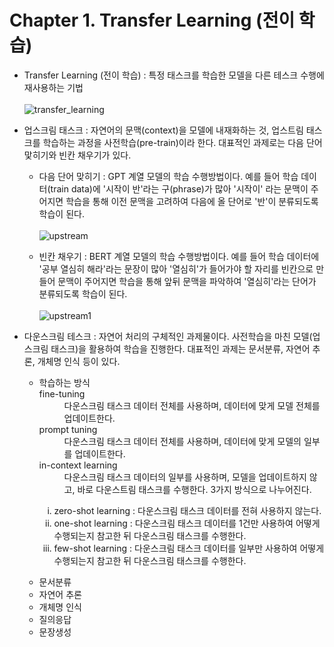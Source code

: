 # Chapter 1. Transfer Learning (전이 학습)
- Transfer Learning (전이 학습) : 특정 태스크를 학습한 모델을 다른 테스크 수행에 재사용하는 기법<br><br>
![transfer_learning](https://user-images.githubusercontent.com/86700191/160394941-8f05e644-1022-4d4c-a5b8-30fea5d11d9e.png)


- 업스크림 태스크 : 자연어의 문맥(context)을 모델에 내재화하는 것, 업스트림 태스크를 학습하는 과정을 사전학습(pre-train)이라 한다. 대표적인 과제로는 다음 단어 맟히기와 빈칸 채우기가 있다.
  - 다음 단어 맞히기 : GPT 계열 모델의 학습 수행방법이다. 예를 들어 학습 데이터(train data)에 '시작이 반'라는 구(phrase)가 많아 '시작이' 라는 문맥이 주어지면 학습을 통해 이전 문맥을 고려하여 다음에 올 단어로 '반'이 분류되도록 학습이 된다.<br><br>
  ![upstream](https://user-images.githubusercontent.com/86700191/160401510-70432e0c-ef62-414f-bbf9-c700ac185354.png)

  - 빈칸 채우기 : BERT 계열 모델의 학습 수행방법이다. 예를 들어 학습 데이터에 '공부 열심히 해라'라는 문장이 많아 '열심히'가 들어가야 할 자리를 빈칸으로 만들어 문맥이 주어지면 학습을 통해 앞뒤 문맥을 파악하여 '열심히'라는 단어가 분류되도록 학습이 된다.<br><br>
  ![upstream1](https://user-images.githubusercontent.com/86700191/160407567-f97f1ded-8d15-4448-909a-6ee02f25aa21.png)

- 다운스크림 테스크 : 자연어 처리의 구체적인 과제물이다. 사전학습을 마친 모델(업스크림 태스크)을 활용하여 학습을 진행한다. 대표적인 과제는 문서분류, 자연어 추론, 개체명 인식 등이 있다.
  - <dl>학습하는 방식
      <dt>fine-tuning</dt>
      <dd>다운스크림 태스크 데이터 전체를 사용하며, 데이터에 맞게 모델 전체를 업데이트한다.</dd>
      <dt>prompt tuning</dt>
      <dd>다운스크림 태스크 데이터 전체를 사용하며, 데이터에 맞게 모델의 일부를 업데이트한다.</dd>
      <dt>in-context learning</dt>
      <dd>다운스크림 태스크 데이터의 일부를 사용하며, 모델을 업데이트하지 않고, 바로 다운스트림 태스크를 수행한다. 3가지 방식으로 나누어진다.</dd>
      <ul>
        <li type="i">zero-shot learning : 다운스크림 태스크 데이터를 전혀 사용하지 않는다.</li>
        <li type="i">one-shot learning : 다운스크림 태스크 데이터를 1건만 사용하여 어떻게 수행되는지 참고한 뒤 다운스크림 태스크를 수행한다.</li>
        <li type="i">few-shot learning : 다운스크림 태스크 데이터를 일부만 사용하여 어떻게 수행되는지 참고한 뒤 다운스크림 태스크를 수행한다.</li>
      </ul>
  </dl>
  
  - 문서분류
  - 자연어 추론
  - 개체명 인식
  - 질의응답
  - 문장생성
